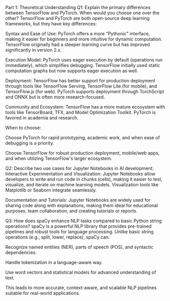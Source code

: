 Part 1: Theoretical Understanding
Q1: Explain the primary differences between TensorFlow and PyTorch. When would you choose one over the other?
TensorFlow and PyTorch are both open-source deep learning frameworks, but they have key differences:

Syntax and Ease of Use: PyTorch offers a more "Pythonic" interface, making it easier for beginners and more intuitive for dynamic computation. TensorFlow originally had a steeper learning curve but has improved significantly in version 2.x.

Execution Model: PyTorch uses eager execution by default (operations run immediately), which simplifies debugging. TensorFlow initially used static computation graphs but now supports eager execution as well.

Deployment: TensorFlow has better support for production deployment through tools like TensorFlow Serving, TensorFlow Lite (for mobile), and TensorFlow.js (for web). PyTorch supports deployment through TorchScript and ONNX but is often more research-focused.

Community and Ecosystem: TensorFlow has a more mature ecosystem with tools like TensorBoard, TFX, and Model Optimization Toolkit. PyTorch is favored in academia and research.

When to choose:

Choose PyTorch for rapid prototyping, academic work, and when ease of debugging is a priority.

Choose TensorFlow for robust production deployment, mobile/web apps, and when utilizing TensorFlow's larger ecosystem.

Q2: Describe two use cases for Jupyter Notebooks in AI development.
Interactive Experimentation and Visualization: Jupyter Notebooks allow developers to write and run code in chunks (cells), making it easier to test, visualize, and iterate on machine learning models. Visualization tools like Matplotlib or Seaborn integrate seamlessly.

Documentation and Tutorials: Jupyter Notebooks are widely used for sharing code along with explanations, making them ideal for educational purposes, team collaboration, and creating tutorials or reports.

Q3: How does spaCy enhance NLP tasks compared to basic Python string operations?
spaCy is a powerful NLP library that provides pre-trained pipelines and robust tools for language processing. Unlike basic string operations (e.g., split, lower, replace), spaCy can:

Recognize named entities (NER), parts of speech (POS), and syntactic dependencies.

Handle tokenization in a language-aware way.

Use word vectors and statistical models for advanced understanding of text.

This leads to more accurate, context-aware, and scalable NLP pipelines suitable for real-world applications.


